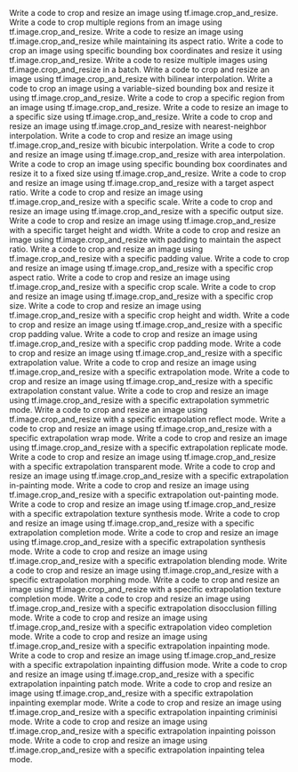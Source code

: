 Write a code to crop and resize an image using tf.image.crop_and_resize.
Write a code to crop multiple regions from an image using tf.image.crop_and_resize.
Write a code to resize an image using tf.image.crop_and_resize while maintaining its aspect ratio.
Write a code to crop an image using specific bounding box coordinates and resize it using tf.image.crop_and_resize.
Write a code to resize multiple images using tf.image.crop_and_resize in a batch.
Write a code to crop and resize an image using tf.image.crop_and_resize with bilinear interpolation.
Write a code to crop an image using a variable-sized bounding box and resize it using tf.image.crop_and_resize.
Write a code to crop a specific region from an image using tf.image.crop_and_resize.
Write a code to resize an image to a specific size using tf.image.crop_and_resize.
Write a code to crop and resize an image using tf.image.crop_and_resize with nearest-neighbor interpolation.
Write a code to crop and resize an image using tf.image.crop_and_resize with bicubic interpolation.
Write a code to crop and resize an image using tf.image.crop_and_resize with area interpolation.
Write a code to crop an image using specific bounding box coordinates and resize it to a fixed size using tf.image.crop_and_resize.
Write a code to crop and resize an image using tf.image.crop_and_resize with a target aspect ratio.
Write a code to crop and resize an image using tf.image.crop_and_resize with a specific scale.
Write a code to crop and resize an image using tf.image.crop_and_resize with a specific output size.
Write a code to crop and resize an image using tf.image.crop_and_resize with a specific target height and width.
Write a code to crop and resize an image using tf.image.crop_and_resize with padding to maintain the aspect ratio.
Write a code to crop and resize an image using tf.image.crop_and_resize with a specific padding value.
Write a code to crop and resize an image using tf.image.crop_and_resize with a specific crop aspect ratio.
Write a code to crop and resize an image using tf.image.crop_and_resize with a specific crop scale.
Write a code to crop and resize an image using tf.image.crop_and_resize with a specific crop size.
Write a code to crop and resize an image using tf.image.crop_and_resize with a specific crop height and width.
Write a code to crop and resize an image using tf.image.crop_and_resize with a specific crop padding value.
Write a code to crop and resize an image using tf.image.crop_and_resize with a specific crop padding mode.
Write a code to crop and resize an image using tf.image.crop_and_resize with a specific extrapolation value.
Write a code to crop and resize an image using tf.image.crop_and_resize with a specific extrapolation mode.
Write a code to crop and resize an image using tf.image.crop_and_resize with a specific extrapolation constant value.
Write a code to crop and resize an image using tf.image.crop_and_resize with a specific extrapolation symmetric mode.
Write a code to crop and resize an image using tf.image.crop_and_resize with a specific extrapolation reflect mode.
Write a code to crop and resize an image using tf.image.crop_and_resize with a specific extrapolation wrap mode.
Write a code to crop and resize an image using tf.image.crop_and_resize with a specific extrapolation replicate mode.
Write a code to crop and resize an image using tf.image.crop_and_resize with a specific extrapolation transparent mode.
Write a code to crop and resize an image using tf.image.crop_and_resize with a specific extrapolation in-painting mode.
Write a code to crop and resize an image using tf.image.crop_and_resize with a specific extrapolation out-painting mode.
Write a code to crop and resize an image using tf.image.crop_and_resize with a specific extrapolation texture synthesis mode.
Write a code to crop and resize an image using tf.image.crop_and_resize with a specific extrapolation completion mode.
Write a code to crop and resize an image using tf.image.crop_and_resize with a specific extrapolation synthesis mode.
Write a code to crop and resize an image using tf.image.crop_and_resize with a specific extrapolation blending mode.
Write a code to crop and resize an image using tf.image.crop_and_resize with a specific extrapolation morphing mode.
Write a code to crop and resize an image using tf.image.crop_and_resize with a specific extrapolation texture completion mode.
Write a code to crop and resize an image using tf.image.crop_and_resize with a specific extrapolation disocclusion filling mode.
Write a code to crop and resize an image using tf.image.crop_and_resize with a specific extrapolation video completion mode.
Write a code to crop and resize an image using tf.image.crop_and_resize with a specific extrapolation inpainting mode.
Write a code to crop and resize an image using tf.image.crop_and_resize with a specific extrapolation inpainting diffusion mode.
Write a code to crop and resize an image using tf.image.crop_and_resize with a specific extrapolation inpainting patch mode.
Write a code to crop and resize an image using tf.image.crop_and_resize with a specific extrapolation inpainting exemplar mode.
Write a code to crop and resize an image using tf.image.crop_and_resize with a specific extrapolation inpainting criminisi mode.
Write a code to crop and resize an image using tf.image.crop_and_resize with a specific extrapolation inpainting poisson mode.
Write a code to crop and resize an image using tf.image.crop_and_resize with a specific extrapolation inpainting telea mode.